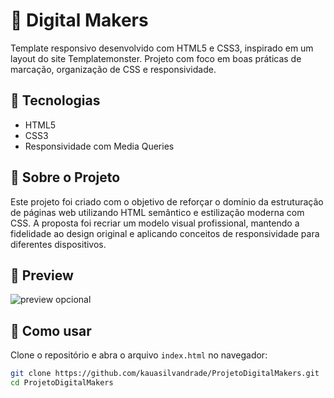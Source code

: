 # 💼 Digital Makers

Template responsivo desenvolvido com HTML5 e CSS3, inspirado em um layout do site Templatemonster. Projeto com foco em boas práticas de marcação, organização de CSS e responsividade.

## 🚀 Tecnologias

- HTML5
- CSS3
- Responsividade com Media Queries

## 📄 Sobre o Projeto

Este projeto foi criado com o objetivo de reforçar o domínio da estruturação de páginas web utilizando HTML semântico e estilização moderna com CSS. A proposta foi recriar um modelo visual profissional, mantendo a fidelidade ao design original e aplicando conceitos de responsividade para diferentes dispositivos.

## 📸 Preview

![preview opcional](https://via.placeholder.com/600x350.png?text=Preview+do+Projeto)

## 🔧 Como usar

Clone o repositório e abra o arquivo `index.html` no navegador:

```bash
git clone https://github.com/kauasilvandrade/ProjetoDigitalMakers.git
cd ProjetoDigitalMakers
